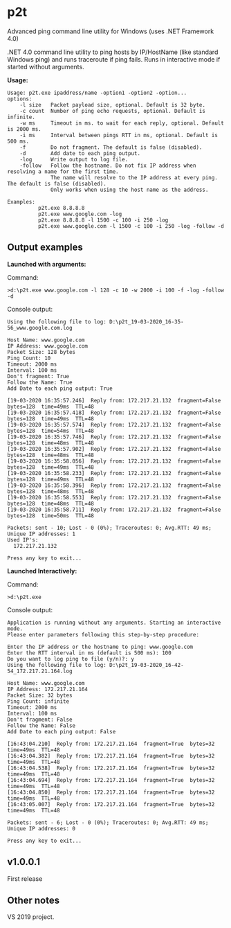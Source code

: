 
# p2t
Advanced ping command line utility for Windows (uses .NET Framework 4.0)

.NET 4.0 command line utility to ping hosts by IP/HostName (like standard Windows ping) and runs traceroute if ping fails.
Runs in interactive mode if started without arguments.

**Usage:**

    Usage: p2t.exe ipaddress/name -option1 -option2 -option...
    options:
        -l size   Packet payload size, optional. Default is 32 byte.
        -c count  Number of ping echo requests, optional. Default is infinite.
        -w ms     Timeout in ms. to wait for each reply, optional. Default is 2000 ms.
        -i ms     Interval between pings RTT in ms, optional. Default is 500 ms.
        -f        Do not fragment. The default is false (disabled).
		-d        Add date to each ping output.
        -log      Write output to log file.
        -follow   Follow the hostname. Do not fix IP address when resolving a name for the first time.
                  The name will resolve to the IP address at every ping. The default is false (disabled).
                  Only works when using the host name as the address.
    
    Examples:
              p2t.exe 8.8.8.8
              p2t.exe www.google.com -log
              p2t.exe 8.8.8.8 -l 1500 -c 100 -i 250 -log
              p2t.exe www.google.com -l 1500 -c 100 -i 250 -log -follow -d

## Output examples

**Launched with arguments:**

Command:

    >d:\p2t.exe www.google.com -l 128 -c 10 -w 2000 -i 100 -f -log -follow -d

Console output:

    Using the following file to log: D:\p2t_19-03-2020_16-35-56_www.google.com.log
        
    Host Name: www.google.com
    IP Address: www.google.com
    Packet Size: 128 bytes
    Ping Count: 10
    Timeout: 2000 ms
    Interval: 100 ms
    Don't fragment: True
    Follow the Name: True
	Add Date to each ping output: True
    
    [19-03-2020 16:35:57.246]  Reply from: 172.217.21.132  fragment=False  bytes=128  time=49ms  TTL=48
    [19-03-2020 16:35:57.418]  Reply from: 172.217.21.132  fragment=False  bytes=128  time=49ms  TTL=48
    [19-03-2020 16:35:57.574]  Reply from: 172.217.21.132  fragment=False  bytes=128  time=54ms  TTL=48
    [19-03-2020 16:35:57.746]  Reply from: 172.217.21.132  fragment=False  bytes=128  time=48ms  TTL=48
    [19-03-2020 16:35:57.902]  Reply from: 172.217.21.132  fragment=False  bytes=128  time=48ms  TTL=48
    [19-03-2020 16:35:58.056]  Reply from: 172.217.21.132  fragment=False  bytes=128  time=49ms  TTL=48
    [19-03-2020 16:35:58.233]  Reply from: 172.217.21.132  fragment=False  bytes=128  time=49ms  TTL=48
    [19-03-2020 16:35:58.396]  Reply from: 172.217.21.132  fragment=False  bytes=128  time=48ms  TTL=48
    [19-03-2020 16:35:58.553]  Reply from: 172.217.21.132  fragment=False  bytes=128  time=48ms  TTL=48
    [19-03-2020 16:35:58.711]  Reply from: 172.217.21.132  fragment=False  bytes=128  time=50ms  TTL=48

    Packets: sent - 10; Lost - 0 (0%); Traceroutes: 0; Avg.RTT: 49 ms; Unique IP addresses: 1
    Used IP's:
      172.217.21.132
    
    Press any key to exit...

**Launched Interactively:**

Command:

    >d:\p2t.exe

Console output:

    Application is running without any arguments. Starting an interactive mode.
    Please enter parameters following this step-by-step procedure:
    
    Enter the IP address or the hostname to ping: www.google.com
    Enter the RTT interval in ms (default is 500 ms): 100
    Do you want to log ping to file (y/n)?: y
    Using the following file to log: D:\p2t_19-03-2020_16-42-54_172.217.21.164.log
    
    Host Name: www.google.com
    IP Address: 172.217.21.164
    Packet Size: 32 bytes
    Ping Count: infinite
    Timeout: 2000 ms
    Interval: 100 ms
    Don't fragment: False
    Follow the Name: False
	Add Date to each ping output: False
    
    [16:43:04.210]  Reply from: 172.217.21.164  fragment=True  bytes=32  time=49ms  TTL=48
    [16:43:04.382]  Reply from: 172.217.21.164  fragment=True  bytes=32  time=49ms  TTL=48
    [16:43:04.538]  Reply from: 172.217.21.164  fragment=True  bytes=32  time=49ms  TTL=48
    [16:43:04.694]  Reply from: 172.217.21.164  fragment=True  bytes=32  time=49ms  TTL=48
    [16:43:04.850]  Reply from: 172.217.21.164  fragment=True  bytes=32  time=49ms  TTL=48
    [16:43:05.007]  Reply from: 172.217.21.164  fragment=True  bytes=32  time=49ms  TTL=48
    
    Packets: sent - 6; Lost - 0 (0%); Traceroutes: 0; Avg.RTT: 49 ms; Unique IP addresses: 0
    
    Press any key to exit...

## **v1.0.0.1**

First release

## Other notes

VS 2019 project.
